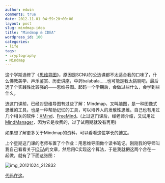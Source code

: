 ```yaml
---
author: edwin
comments: true
date: 2012-11-01 04:59:20+00:00
layout: post
slug: mindmap-idea
title: "Mindmap & IDEA"
wordpress_id: 100
categories:
- life
tags:
- cryptography
- Mindmap
---
```


这个学期选修了《[思维导图](http://zh.wikipedia.org/wiki/%E6%80%9D%E7%BB%B4%E5%AF%BC%E5%9B%BE)》，原因是SCNU的公选课都不太适合我的口味了，什么佛教美学、声乐鉴赏、历史讲座，中药balabala......也可能是我太挑剔吧，最后选了个实践性比较强的——思维导图。起码一个学期后，会做过些什么，会学到些什么。

<!-- more -->

选这门课前，已经对思维导图有过些了解：Mindmap，又叫脑图，是一种图像式思维的工具，也是一种帮助记忆的工具，可以培养人的发散性思维。自己也有用过几个相关的软件：[XMind](http://www.xmind.net/)、[FreeMind](http://freemind.sourceforge.net)。(上过这门课后，经老师介绍，又试用过[MindManager](http://www.mindjet.com/products/mindmanager)，因为它是收费的，过了试用期就没有再用)

如果想了解更多关于Mindmap的资料，可以看看这位学长的[博文](http://josephpan.net/blog/?p=965)。

上个星期这门课的老师布置了个作业：用思维导图做个读书笔记。刚刚我的导师叫我自己看看关于[IDEA](http://en.wikipedia.org/wiki/International_Data_Encryption_Algorithm)的文章，然后用C实现这个算法，于是我就把这两个合在一起做，就有了下面这张图：

![img_20121024_212832](http://edwinho.github.io/images/study_notes/mindmap_idea.jpg)

[代码在这](https://github.com/edwinho/cryptography/blob/master/idea.c)。

